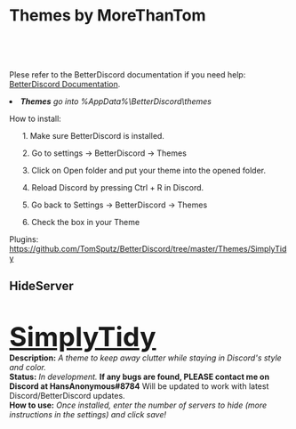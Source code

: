<h1>Themes by MoreThanTom</h1>

<br><div align=LEFT><br>

Plese refer to the  BetterDiscord documentation if you need help: <a href="https://betterdocs.net/">BetterDiscord Documentation</a>.

<li><i><b>Themes</b> go into %AppData%\BetterDiscord\themes</i>

How to install:
<ol>1. Make sure BetterDiscord is installed.</ol>
<ol>2. Go to settings -> BetterDiscord -> Themes</ol>
<ol>3. Click on Open folder and put your theme into the opened folder.</ol>
<ol>4. Reload Discord by pressing Ctrl + R in Discord.</ol>
<ol>5. Go back to Settings -> BetterDiscord -> Themes</ol>
<ol>6. Check the box in your Theme</ol>

Plugins: https://github.com/TomSputz/BetterDiscord/tree/master/Themes/SimplyTidy

<h2>HideServer</h2><br>

<font size="25"><b><DIV ALIGN=LEFT><a href="https://github.com/TomSputz/BetterDiscord/blob/master/Themes/SimplyTidy/SimplyTidy.theme.css">SimplyTidy</a></div></b></font>
<b>Description:</b><i> A theme to keep away clutter while staying in Discord's style and color.</i><br>
<b>Status:</b> <i>In development.</i> <b>If any bugs are found, PLEASE contact me on Discord at HansAnonymous#8784</b> Will be updated to work with latest Discord/BetterDiscord updates.<br>
<b>How to use:</b> <i>Once installed, enter the number of servers to hide (more instructions in the settings) and click save!</i>
